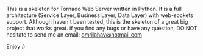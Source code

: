 This is a skeleton for Tornado Web Server written in Python.
It is a full architecture (Service Layer, Business Layer, Data Layer) with web-sockets support.
Although haven't been tested, this is the skeleton of a great big project that works great.
if you find any bugs or have any question, DO NOT hesitate to send me an email: omrilahav@hotmail.com

Enjoy :)